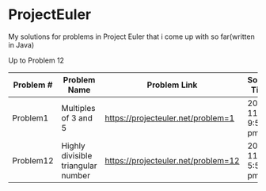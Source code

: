 ProjectEuler
============

My solutions for problems in Project Euler that i come up with so far(written in Java)

Up to Problem 12



|   Problem #   | Problem Name  | Problem Link  |  Solved Time  | 
| ------------- | ------------- | ------------- | ------------- |
|   Problem1    | Multiples of 3 and 5 |  https://projecteuler.net/problem=1  | 2014-11-27 9:52 pm |
|   Problem12   | Highly divisible triangular number  |  https://projecteuler.net/problem=12  | 2014-11-27 5:58 pm |



